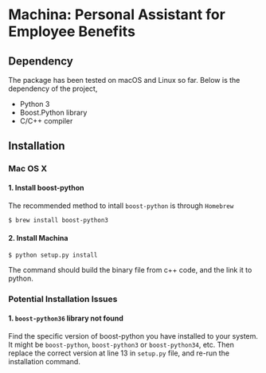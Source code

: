 # Machina: Personal Assistant for Employee Benefits

## Dependency
The package has been tested on macOS and Linux so far. Below is the dependency of the project,
 - Python 3
 - Boost.Python library
 - C/C++ compiler

## Installation
### Mac OS X
#### 1. Install boost-python
The recommended method to intall `boost-python` is through `Homebrew`
```bash
$ brew install boost-python3
```
#### 2. Install Machina
```bash
$ python setup.py install
```
The command should build the binary file from c++ code, and the link it to python.

### Potential Installation Issues
#### 1. `boost-python36` library not found
Find the specific version of boost-python you have installed to your system. It might be
`boost-python`, `boost-python3` or `boost-python34`, etc. Then replace the correct version
at line 13 in `setup.py` file, and re-run the installation command.
